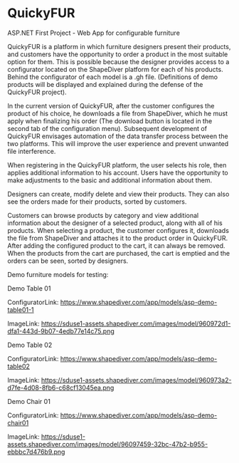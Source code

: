 # QuickyFUR
ASP.NET First Project - Web App for configurable furniture

QuickyFUR is a platform in which furniture designers present their products, and customers have the opportunity to order a product in the most suitable option for them. This is possible because the designer provides access to a configurator located on the ShapeDiver platform for each of his products.
Behind the configurator of each model is a .gh file. (Definitions of demo products will be displayed and explained during the defense of the QuickyFUR project).

In the current version of QuickyFUR, after the customer configures the product of his choice, he downloads a file from ShapeDiver, which he must apply when finalizing his order (The download button is located in the second tab of the configuration menu).
Subsequent development of QuickyFUR envisages automation of the data transfer process between the two platforms. This will improve the user experience and prevent unwanted file interference.

When registering in the QuickyFUR platform, the user selects his role, then applies additional information to his account. Users have the opportunity to make adjustments to the basic and additional information about them.

Designers can create, modify delete and view their products. They can also see the orders made for their products, sorted by customers.

Customers can browse products by category and view additional information about the designer of a selected product, along with all of his products. When selecting a product, the customer configures it, downloads the file from ShapeDiver and attaches it to the product order in QuickyFUR. After adding the configured product to the cart, it can always be removed. When the products from the cart are purchased, the cart is emptied and the orders can be seen, sorted by designers.

Demo furniture models for testing:

Demo Table 01

ConfiguratorLink: https://www.shapediver.com/app/models/asp-demo-table01-1 

ImageLink: https://sduse1-assets.shapediver.com/images/model/960972d1-dfa1-443d-9b07-4edb77e14c75.png 

Demo Table 02

ConfiguratorLink: https://www.shapediver.com/app/models/asp-demo-table02 

ImageLink: https://sduse1-assets.shapediver.com/images/model/960973a2-d7fe-4d08-8fb6-c68cf13045ea.png 

Demo Chair  01

ConfiguratorLink: https://www.shapediver.com/app/models/asp-demo-chair01 

ImageLink: https://sduse1-assets.shapediver.com/images/model/96097459-32bc-47b2-b955-ebbbc7d476b9.png 

